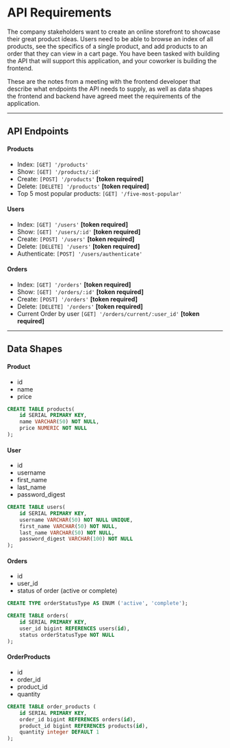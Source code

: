 # API Requirements
The company stakeholders want to create an online storefront to showcase their great product ideas. Users need to be able to browse an index of all products, see the specifics of a single product, and add products to an order that they can view in a cart page. You have been tasked with building the API that will support this application, and your coworker is building the frontend.

These are the notes from a meeting with the frontend developer that describe what endpoints the API needs to supply, as well as data shapes the frontend and backend have agreed meet the requirements of the application. 

---

## API Endpoints
#### Products
- Index: `[GET] '/products' `
- Show: `[GET] '/products/:id'`
- Create: `[POST] '/products'` **[token required]**
- Delete: `[DELETE] '/products'` **[token required]**
- Top 5 most popular products: `[GET] '/five-most-popular'`

#### Users
- Index: `[GET] '/users'` **[token required]**
- Show: `[GET] '/users/:id'` **[token required]**
- Create: `[POST] '/users'` **[token required]**
- Delete: `[DELETE] '/users'` **[token required]**
- Authenticate: `[POST] '/users/authenticate'`

#### Orders
- Index: `[GET] '/orders'` **[token required]**
- Show: `[GET] '/orders/:id'` **[token required]**
- Create: `[POST] '/orders'` **[token required]**
- Delete: `[DELETE] '/orders'` **[token required]**
- Current Order by user `[GET] '/orders/current/:user_id'` **[token required]**

---

## Data Shapes
#### Product
-  id
- name
- price

```sql
CREATE TABLE products(
    id SERIAL PRIMARY KEY,
    name VARCHAR(50) NOT NULL,
    price NUMERIC NOT NULL
);
```

#### User
- id
- username
- first_name
- last_name
- password_digest

```sql
CREATE TABLE users(
    id SERIAL PRIMARY KEY,
    username VARCHAR(50) NOT NULL UNIQUE,
    first_name VARCHAR(50) NOT NULL,
    last_name VARCHAR(50) NOT NULL,
    password_digest VARCHAR(100) NOT NULL
);
```

#### Orders
- id
- user_id
- status of order (active or complete)

```sql
CREATE TYPE orderStatusType AS ENUM ('active', 'complete');

CREATE TABLE orders(
    id SERIAL PRIMARY KEY,
    user_id bigint REFERENCES users(id),
    status orderStatusType NOT NULL
);
```

#### OrderProducts
- id
- order_id
- product_id
- quantity

```sql
CREATE TABLE order_products (
    id SERIAL PRIMARY KEY,
    order_id bigint REFERENCES orders(id),
    product_id bigint REFERENCES products(id),
    quantity integer DEFAULT 1
);
```